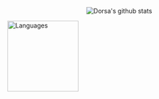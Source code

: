 <div align = "center">

  
![Dorsa's github stats](https://github-readme-stats.vercel.app/api?username=DorsaRoh&theme=dark&show_icons=true)
</div>

<img height="160px" src="https://github-readme-stats-eight-theta.vercel.app/api/top-langs/?username=DorsaRoh&layout=compact&langs_count=8&theme=algolia" alt="Languages"/>
